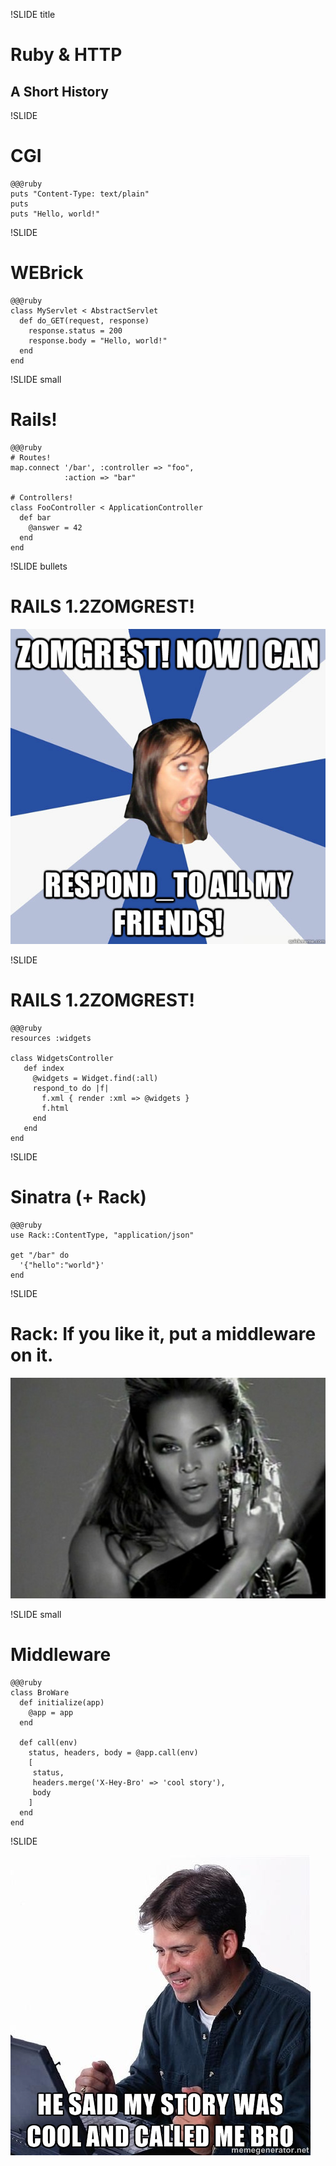 !SLIDE title

# Ruby & HTTP
## A Short History

!SLIDE

# CGI

    @@@ruby
    puts "Content-Type: text/plain"
    puts
    puts "Hello, world!"

!SLIDE

# WEBrick

    @@@ruby
    class MyServlet < AbstractServlet
      def do_GET(request, response)
        response.status = 200
        response.body = "Hello, world!"
      end
    end

!SLIDE small

# Rails!

    @@@ruby
    # Routes!
    map.connect '/bar', :controller => "foo", 
                :action => "bar"
    
    # Controllers!
    class FooController < ApplicationController
      def bar
        @answer = 42
      end
    end

!SLIDE bullets

# RAILS 1.2ZOMGREST!

![ZOMGREST! Now I can respond_to all my friends!](railsgirl.jpg)

!SLIDE

# RAILS 1.2ZOMGREST!

    @@@ruby
    resources :widgets
    
    class WidgetsController
       def index
         @widgets = Widget.find(:all)
         respond_to do |f|
           f.xml { render :xml => @widgets }
           f.html
         end
       end  
    end

!SLIDE

# Sinatra (+ Rack)

    @@@ruby
    use Rack::ContentType, "application/json"
     
    get "/bar" do
      '{"hello":"world"}'
    end

!SLIDE 

# Rack: If you like it, put a middleware on it.

![Beyonce](beyonce.jpg)

!SLIDE small

# Middleware

    @@@ruby
    class BroWare
      def initialize(app)
        @app = app
      end
      
      def call(env)
        status, headers, body = @app.call(env)
        [
         status, 
         headers.merge('X-Hey-Bro' => 'cool story'), 
         body
        ]
      end
    end

!SLIDE

![cool story bro](coolstory.jpg)

